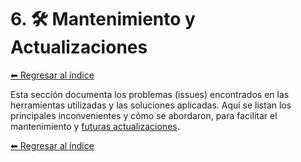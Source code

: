 # 6. 🛠️ Mantenimiento y Actualizaciones

[⬅ Regresar al índice](../real-estate-app.md)

Esta sección documenta los problemas (issues) encontrados en las herramientas utilizadas y las soluciones aplicadas. Aquí se listan los principales inconvenientes y cómo se abordaron, para facilitar el mantenimiento y [futuras actualizaciones](./future-improvements.md).

[⬅ Regresar al índice](../real-estate-app.md)
